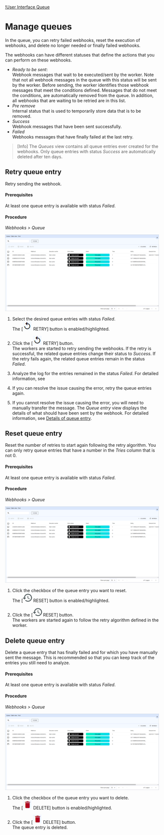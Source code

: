 [!User Interface Queue](../UserInterface/03_Queue.md)

# Manage queues

In the queue, you can retry failed webhooks, reset the execution of webhooks, and delete no longer needed or finally failed webhooks.

[comment]: <> (failed webhook oder failed webhook message?)

The webhooks can have different statuses that define the actions that you can perform on these webhooks.
 - *Ready to be sent*:     
    Webhook messages that wait to be executed/sent by the worker. Note that not all webhook messages in the queue with this status will be sent by the worker. Before sending, the worker identifies those webhook messages that meet the conditions defined. Messages that do not meet the conditions, are automatically removed from the queue. In addition, all webhooks that are waiting to be retried are in this list.
 - *Pre remove*   
    Internal status that is used to temporarily store data that is to be removed.
 - *Success*   
    Webhook messages that have been sent successfully.
 - *Failed*    
    Webhooks messages that have finally failed at the last retry.

> [Info] The *Queues* view contains all queue entries ever created for the webhooks. Only queue entries with status *Success* are automatically deleted after ten days.


## Retry queue entry

Retry sending the webhook.

#### Prerequisites

At least one queue entry is available with status *Failed*.

#### Procedure

*Webhooks > Queue*

![Queue](../../Assets/Screenshots/Webhooks/Queue/Queue.png "[Queue]")

1. Select the desired queue entries with status *Failed*.   
   The [![Retry](../../Assets/Icons/Replay.png "[Retry]") RETRY] button is enabled/highlighted.

2. Click the [![Retry](../../Assets/Icons/Replay.png "[Retry]") RETRY] button.   
    The workers are started to retry sending the webhooks. If the retry is successful, the related queue entries change their status to *Success*. If the retry fails again, the related queue entries remain in the status *Failed*.   

3. Analyze the log for the entries remained in the status *Failed*. For detailed information, see <!---To be enhanced, when log is available-->

4. If you can resolve the issue causing the error, retry the queue entries again. 

5. If you cannot resolve the issue causing the error, you will need to manually transfer the message. The *Queue entry* view displays the details of what should have been sent by the webhook. For detailed information, see [Details of queue entry](../UserInterface/03_Queue.md#details-of-queue-entry).



## Reset queue entry

Reset the number of retries to start again following the retry algorithm. You can only retry queue entries that have a number in the *Tries* column that is not 0.

#### Prerequisites

At least one queue entry is available with status *Failed*.

#### Procedure

*Webhooks > Queue*

![Queue](../../Assets/Screenshots/Webhooks/Queue/Queue.png "[Queue]")

1. Click the checkbox of the queue entry you want to reset.   
   The [![Reset](../../Assets/Icons/Reset.png "[Reset]") RESET] button is enabled/highlighted.

[comment]: <> (Check Verhalten im neuen UI wenn verfügbar)

2. Click the [![Reset](../../Assets/Icons/Reset.png "[Reset]") RESET] button.   
    The workers are started again to follow the retry algorithm defined in the worker. 



## Delete queue entry

Delete a queue entry that has finally failed and for which you have manually sent the message. This is recommended so that you can keep track of the entries you still need to analyze. 

#### Prerequisites

At least one queue entry is available with status *Failed*.

#### Procedure

*Webhooks > Queue*

![Queue](../../Assets/Screenshots/Webhooks/Queue/Queue.png "[Queue]")

1. Click the checkbox of the queue entry you want to delete.   
   The [![Delete](../../Assets/Icons/Trash10.png "[Delete]") DELETE] button is enabled/highlighted.

2. Click the [![Delete](../../Assets/Icons/Trash10.png "[Delete]") DELETE] button.   
    The queue entry is deleted.